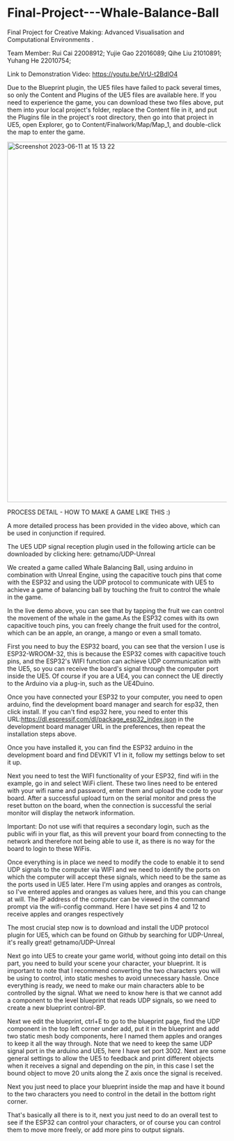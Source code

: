 # Final-Project---Whale-Balance-Ball
Final Project for Creative Making: Advanced Visualisation and Computational Environments .

Team Member: Rui Cai 22008912; Yujie Gao 22016089; Qihe Liu 21010891; Yuhang He 22010754;

Link to Demonstration Video: https://youtu.be/VrU-t2BdlO4

Due to the Blueprint plugin, the UE5 files have failed to pack several times, so only the Content and Plugins of the UE5 files are available here. If you need to experience the game, you can download these two files above, put them into your local project's folder, replace the Content file in it, and put the Plugins file in the project's root directory, then go into that project in UE5, open Explorer, go to Content/Finalwork/Map/Map_1, and double-click the map to enter the game.

<img width="827" alt="Screenshot 2023-06-11 at 15 13 22" src="https://github.com/666888He/Final-Project---Whale-Balance-Ball/assets/118990959/55ab3122-8a51-4904-a7ba-8a4bff0ed78e">

PROCESS DETAIL - HOW TO MAKE A GAME LIKE THIS :)

A more detailed process has been provided in the video above, which can be used in conjunction if required.

The UE5 UDP signal reception plugin used in the following article can be downloaded by clicking here: getnamo/UDP-Unreal



We created a game called Whale Balancing Ball, using arduino in combination with Unreal Engine, using the capacitive touch pins that come with the ESP32 and using the UDP protocol to communicate with UE5 to achieve a game of balancing ball by touching the fruit to control the whale in the game.

In the live demo above, you can see that by tapping the fruit we can control the movement of the whale in the game.As the ESP32 comes with its own capacitive touch pins, you can freely change the fruit used for the control, which can be an apple, an orange, a mango or even a small tomato.



First you need to buy the ESP32 board, you can see that the version I use is ESP32-WROOM-32, this is because the ESP32 comes with capacitive touch pins, and the ESP32's WIFI function can achieve UDP communication with the UE5, so you can receive the board's signal through the computer port inside the UE5. Of course if you are a UE4, you can connect the UE directly to the Arduino via a plug-in, such as the UE4Duino.



Once you have connected your ESP32 to your computer, you need to open arduino, find the development board manager and search for esp32, then click install. If you can't find esp32 here, you need to enter this URL:https://dl.espressif.com/dl/package_esp32_index.json in the development board manager URL in the preferences, then repeat the installation steps above.



Once you have installed it, you can find the ESP32 arduino in the development board and find DEVKIT V1 in it, follow my settings below to set it up.



Next you need to test the WIFI functionality of your ESP32, find wifi in the example, go in and select WiFi client. These two lines need to be entered with your wifi name and password, enter them and upload the code to your board. After a successful upload turn on the serial monitor and press the reset button on the board, when the connection is successful the serial monitor will display the network information.



Important: Do not use wifi that requires a secondary login, such as the public wifi in your flat, as this will prevent your board from connecting to the network and therefore not being able to use it, as there is no way for the board to login to these WiFis.

Once everything is in place we need to modify the code to enable it to send UDP signals to the computer via WIFI and we need to identify the ports on which the computer will accept these signals, which need to be the same as the ports used in UE5 later. Here I'm using apples and oranges as controls, so I've entered apples and oranges as values here, and this you can change at will. The IP address of the computer can be viewed in the command prompt via the wifi-config command. Here I have set pins 4 and 12 to receive apples and oranges respectively



The most crucial step now is to download and install the UDP protocol plugin for UE5, which can be found on Github by searching for UDP-Unreal, it's really great! getnamo/UDP-Unreal

Next go into UE5 to create your game world, without going into detail on this part, you need to build your scene your character, your blueprint. It is important to note that I recommend converting the two characters you will be using to control, into static meshes to avoid unnecessary hassle. Once everything is ready, we need to make our main characters able to be controlled by the signal. What we need to know here is that we cannot add a component to the level blueprint that reads UDP signals, so we need to create a new blueprint control-BP.





Next we edit the blueprint, ctrl+E to go to the blueprint page, find the UDP component in the top left corner under add, put it in the blueprint and add two static mesh body components, here I named them apples and oranges to keep it all the way through. Note that we need to keep the same UDP signal port in the arduino and UE5, here I have set port 3002. Next are some general settings to allow the UE5 to feedback and print different objects when it receives a signal and depending on the pin, in this case I set the bound object to move 20 units along the Z axis once the signal is received.



Next you just need to place your blueprint inside the map and have it bound to the two characters you need to control in the detail in the bottom right corner.

That's basically all there is to it, next you just need to do an overall test to see if the ESP32 can control your characters, or of course you can control them to move more freely, or add more pins to output signals.

